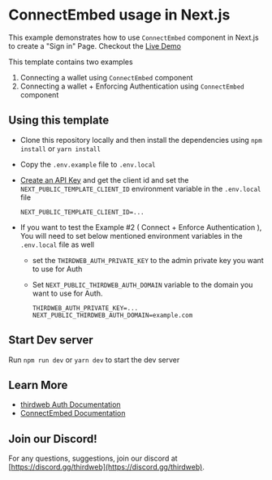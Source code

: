 # ConnectEmbed usage in Next.js

This example demonstrates how to use `ConnectEmbed` component in Next.js to create a "Sign in" Page. Checkout the [Live Demo](https://connect-embed-next.thirdweb-preview.com/)

This template contains two examples

1. Connecting a wallet using `ConnectEmbed` component
2. Connecting a wallet + Enforcing Authentication using `ConnectEmbed` component

## Using this template

- Clone this repository locally and then install the dependencies using `npm install` or `yarn install`

- Copy the `.env.example` file to `.env.local`

- [Create an API Key](https://portal.thirdweb.com/account/api-keys/create) and get the client id and set the `NEXT_PUBLIC_TEMPLATE_CLIENT_ID` environment variable in the `.env.local` file

  ```env
  NEXT_PUBLIC_TEMPLATE_CLIENT_ID=...
  ```

- If you want to test the Example #2 ( Connect + Enforce Authentication ), You will need to set below mentioned environment variables in the `.env.local` file as well

  - set the `THIRDWEB_AUTH_PRIVATE_KEY` to the admin private key you want to use for Auth
  - Set `NEXT_PUBLIC_THIRDWEB_AUTH_DOMAIN` variable to the domain you want to use for Auth.

    ```env
    THIRDWEB_AUTH_PRIVATE_KEY=...
    NEXT_PUBLIC_THIRDWEB_AUTH_DOMAIN=example.com
    ```

## Start Dev server

Run `npm run dev` or `yarn dev` to start the dev server

## Learn More

- [thirdweb Auth Documentation](https://portal.thirdweb.com/wallets/auth)
- [ConnectEmbed Documentation](https://portal.thirdweb.com/react/v4/components/ConnectEmbed)

## Join our Discord!

For any questions, suggestions, join our discord at [https://discord.gg/thirdweb](https://discord.gg/thirdweb).
